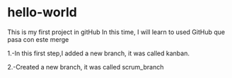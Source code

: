 # hello-world
This is my first project in gitHub
In this time, I will learn to used GitHub 
que pasa con este merge 

1.-In this first step,I added a new branch, it was called kanban.

2.-Created a new branch, it was called scrum_branch

